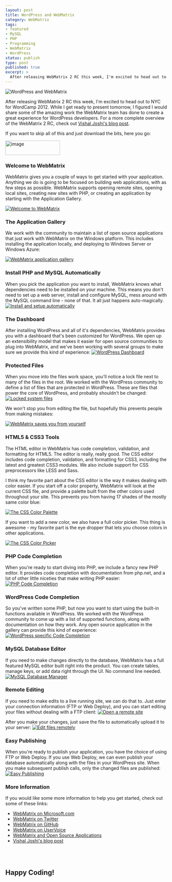 ```yaml
---
layout: post
title: WordPress and WebMatrix
category: WebMatrix
tags:
- featured
- MySQL
- PHP
- Programming
- WebMatrix
- WordPress
status: publish
type: post
published: true
excerpt: >
  After releasing WebMatrix 2 RC this week, I'm excited to head out to NYC for WordCamp 2012.  While I get ready to present tomorrow,  I figured I would share some of the amazing work the WebMatrix team has done to create a great experience for WordPress developers.
---
```


<img src="/images/2012/06/wp_title_header.png" alt="WordPress and WebMatrix"  />

After releasing WebMatrix 2 RC this week, I'm excited to head out to NYC for WordCamp 2012.  While I get ready to present tomorrow,  I figured I would share some of the amazing work the WebMatrix team has done to create a great experience for WordPress developers.  For a more complete overview of the WebMatrix 2 RC, check out <a href="http://vishaljoshi.blogspot.com/2012/06/announcing-webmatrix-2-rc.html" target="_blank">Vishal Joshi's blog post</a>.

If you want to skip all of this and just download the bits, here you go:
<p><a href="http://bit.ly/L77V6w" target="_blank"><img style="display: inline" title="image" alt="image" src="http://lh5.ggpht.com/-lm1GuUL20p8/T9HReoCZk7I/AAAAAAAABU4/uO7oVvNCGPQ/image%25255B4%25255D.png?imgmax=800" width="170" height="45"></a></p>

<h3>Welcome to WebMatrix</h3>

WebMatrix gives you a couple of ways to get started with your application.  Anything we do is going to be focused on building web applications, with as few steps as possible.  WebMatrix supports opening remote sites, opening local sites, creating new sites with PHP, or creating an application by starting with the Application Gallery.

<a href="/images/2012/06/wp_start_screen.png">
<img src="/images/2012/06/wp_start_screen.png" alt="Welcome to WebMatrix" />
</a>

<h3>The Application Gallery</h3>

We work with the community to maintain a list of open source applications that just work with WebMatrix on the Windows platform.  This includes installing the application locally, and deploying to Windows Server or Windows Azure:

<a href="/images/2012/06/wp_app_gallery.png">
<img src="/images/2012/06/wp_app_gallery.png" alt="WebMatrix application gallery" />
</a>

<h3>Install PHP and MySQL Automatically</h3>
When you pick the application you want to install, WebMatrix knows what dependencies need to be installed on your machine.  This means you don't need to set up a web server, install and configure MySQL, mess around with the MySQL command line - none of that.  It all just happens auto-magically.

<a href="/images/2012/06/wp_dependencies.png">
<img src="/images/2012/06/wp_dependencies.png" alt="Install and setup automatically" />
</a>

<h3>The Dashboard</h3>
After installing WordPress and all of it's dependencies, WebMatrix provides you with a dashboard that's been customized for WordPress.  We open up an extensibility model that makes it easier for open source communities to plug into WebMatrix, and we've been working with several groups to make sure we provide this kind of experience:

<a href="/images/2012/06/wp_dashboard.png">
<img src="/images/2012/06/wp_dashboard_clipped.png" alt="WordPress Dashboard" />
</a>

<h3>Protected Files</h3>
When you move into the files work space, you'll notice a lock file next to many of the files in the root.  We worked with the WordPress community to define a list of files that are protected in WordPress.  These are files that power the core of WordPress, and probably shouldn't be changed:

<a href="/images/2012/06/wp_locked_files.png">
<img src="/images/2012/06/wp_locked_files.png" alt="Locked system files" />
</a>

We won't stop you from editing the file, but hopefully this prevents people from making mistakes:

<a href="/images/2012/06/wp_lock_warning.png">
<img src="/images/2012/06/wp_lock_warning.png" alt="WebMatrix saves you from yourself"  />
</a>

<h3>HTML5 & CSS3 Tools</h3>
The HTML editor in WebMatrix has code completion, validation, and formatting for HTML5.  The editor is really, really good.  The CSS editor includes code completion, validation, and formatting for CSS3, including the latest and greatest CSS3 modules.  We also include support for CSS preprocessors like LESS and Sass.

I think my favorite part about the CSS editor is the way it makes dealing with color easier.  If you start off a color property, WebMatrix will look at the current CSS file, and provide a palette built from the other colors used throughout your site.  This prevents you from having 17 shades of the mostly same color blue:

<a href="/images/2012/06/wp_color_pallette.png">
<img src="/images/2012/06/wp_color_pallette.png" alt="The CSS Color Palette"  />
</a>

If you want to add a new color, we also have a full color picker.  This thing is awesome - my favorite part is the eye dropper that lets you choose colors in other applications.

<a href="/images/2012/06/wp_color_picker.png">
<img src="/images/2012/06/wp_color_picker.png" alt="The CSS Color Picker" />
</a>

<h3>PHP Code Completion</h3>

When you're ready to start diving into PHP, we include a fancy new PHP editor.  It provides code completion with documentation from php.net, and a lot of other little niceties that make writing PHP easier:
<a href="/images/2012/06/wp_php_intellisense.png">
<img src="/images/2012/06/wp_php_intellisense.png" alt="PHP Code Completion" />
</a>


<h3>WordPress Code Completion</h3>
So you've written some PHP, but now you want to start using the built-in functions available in WordPress.  We worked with the WordPress community to come up with a list of supported functions, along with documentation on how they work.  Any open source application in the gallery can provide this kind of experience:
<a href="/images/2012/06/wp_intellisense.png">
<img src="/images/2012/06/wp_intellisense.png" alt="WordPress specific Code Completion" />
</a>

<h3>MySQL Database Editor</h3>
If you need to make changes directly to the database, WebMatrix has a full featured MySQL editor built right into the product.  You can create tables, manage keys, or add data right through the UI.  No command line needed.
<a href="/images/2012/06/wp_mysql.png">
<img src="/images/2012/06/wp_mysql.png" alt="MySQL Database Manager" />
</a>

<h3>Remote Editing</h3>
If you need to make edits to a live running site, we can do that to.  Just enter your connection information (FTP or Web Deploy), and you can start editing your files without dealing with a FTP client:
<a href="/images/2012/06/wp_start_remote.png">
<img src="/images/2012/06/wp_start_remote.png" alt="Open a remote site"  />
</a>

After you make your changes, just save the file to automatically upload it to your server:
<a href="/images/2012/06/wp_remote_code.png">
<img src="/images/2012/06/wp_remote_code.png" alt="Edit files remotely" />
</a>


<h3>Easy Publishing</h3>
When you're ready to publish your application, you have the choice of using FTP or Web Deploy.  If you use Web Deploy, we can even publish your database automatically along with the files in your WordPress site.  When you make subsequent publish calls, only the changed files are published:

<a href="/images/2012/06/wp_publish.png">
<img src="/images/2012/06/wp_publish.png" alt="Easy Publishing" />
</a>


<h3>More Information</h3>
If you would like some more information to help you get started, check out some of these links:

<ul>
<li><a href="http://bit.ly/LG7gs8" target="_blank">WebMatrix on Microsoft.com</a></li>
<li><a href="https://twitter.com/#!/webmatrix" target="_blank">WebMatrix on Twitter</a></li>
<li><a href="https://github.com/MicrosoftWebMatrix" target="_blank">WebMatrix on GitHub</a></li>
<li><a href="http://webmatrix.uservoice.com" target="_blank">WebMatrix on UserVoice</a></li>
<li><a href="http://www.microsoft.com/Web/webmatrix/optimize.aspx" target="_blank">WebMatrix and Open Source Applications</a></li>
<li><a href="http://vishaljoshi.blogspot.com/2012/06/announcing-webmatrix-2-rc.html" target="_blank">Vishal Joshi's blog post</a></li>
</ul>
<br />
<br />
<h2>Happy Coding!</h2>
